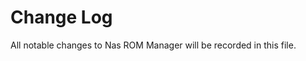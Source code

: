 # Change Log

All notable changes to Nas ROM Manager will be recorded in this file.

<!-- Check [Keep a Changelog](http://keepachangelog.com/) for recommendations on how to structure this file. -->

<!-- replace me with new updates! -->